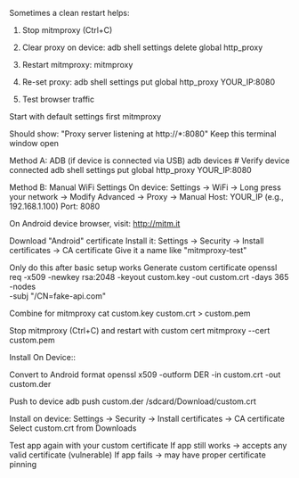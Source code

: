Sometimes a clean restart helps:
1. Stop mitmproxy (Ctrl+C)
2. Clear proxy on device:
adb shell settings delete global http_proxy

3. Restart mitmproxy:
mitmproxy

4. Re-set proxy:
adb shell settings put global http_proxy YOUR_IP:8080

5. Test browser traffic

Start with default settings first
mitmproxy

Should show: "Proxy server listening at http://*:8080"
Keep this terminal window open

Method A: ADB (if device is connected via USB)
adb devices  # Verify device connected
adb shell settings put global http_proxy YOUR_IP:8080

Method B: Manual WiFi Settings
On device: Settings → WiFi → Long press your network → Modify
Advanced → Proxy → Manual
Host: YOUR_IP (e.g., 192.168.1.100)
Port: 8080

On Android device browser, visit:
http://mitm.it

Download "Android" certificate
Install it: Settings → Security → Install certificates → CA certificate
Give it a name like "mitmproxy-test"

Only do this after basic setup works
Generate custom certificate
openssl req -x509 -newkey rsa:2048 -keyout custom.key -out custom.crt -days 365 -nodes \
  -subj "/CN=fake-api.com"

Combine for mitmproxy
cat custom.key custom.crt > custom.pem

Stop mitmproxy (Ctrl+C) and restart with custom cert
mitmproxy --cert custom.pem

Install On Device::

Convert to Android format
openssl x509 -outform DER -in custom.crt -out custom.der

Push to device
adb push custom.der /sdcard/Download/custom.crt

Install on device:
Settings → Security → Install certificates → CA certificate
Select custom.crt from Downloads

Test app again with your custom certificate
If app still works → accepts any valid certificate (vulnerable)
If app fails → may have proper certificate pinning

